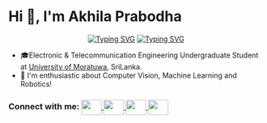 <h1>Hi 👋, I'm Akhila Prabodha</h1>


<div align="center">
  
[![Typing SVG](https://readme-typing-svg.herokuapp.com?font=Fira+Code&weight=600&duration=1&color=818181&center=true&repeat=false&width=600&height=55&lines=I'm+interested+in%2C)](https://git.io/typing-svg)
[![Typing SVG](https://readme-typing-svg.herokuapp.com?font=Fira+Code&weight=600&size=36&duration=2003&pause=400&color=FFFFFF&background=FFFFFF00&center=true&width=600&height=60&lines=Computer+Vision!%F0%9F%91%81%EF%B8%8F;Machine+Learning!%F0%9F%96%A5%EF%B8%8F;Robotics!%F0%9F%A4%96;Artificial+Intelligence!%F0%9F%A7%A0)](https://git.io/typing-svg)

</div>

- 🎓Electronic & Telecommunication Engineering Undergraduate Student at [University of Moratuwa](https://uom.lk/), SriLanka.
- 🚀 I'm enthusiastic about Computer Vision, Machine Learning and Robotics!

<h3>
Connect with me:
<a href="https://www.linkedin.com/in/akhilaprabodha/" target="blank">
    <img align="center" src="https://github.com/user-attachments/assets/201eb8b2-45ae-4f02-8a7a-08f653023b64" style="height: 30px; width: 40px;" />
</a>
<a href="https://www.linkedin.com/in/akhilaprabodha/" target="blank">
    <img align="center" src="https://github.com/user-attachments/assets/f41ad504-6a44-4826-99d5-9d7310dd375c" style="height: 30px; width: 40px;" />
</a>
<a href="mailto:akhilaprabodha0010@gmail.com" target="blank">
    <img align="center" src="https://github.com/user-attachments/assets/6974915c-0167-45e5-8b99-433adabd3641" style="height: 30px; width: 40px;" />
</a>
<a href="mailto:prabodhakpka.21@uom.lk" target="blank">
    <img align="center" src="https://github.com/user-attachments/assets/530d2887-86b6-461f-99c2-99fb70884bbe" style="height: 30px; width: 40px;" />
</a>
</h3>

<!-- <img src="https://github.com/akhilaprabodha/AkhilaPrabodha/blob/main/profile-3d-contrib/profile-night-green.svg" style="width: 100%;" />-->
